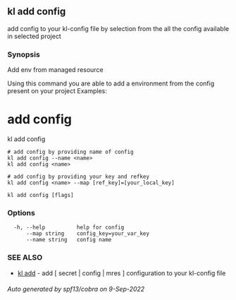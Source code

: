 ## kl add config

add config to your kl-config file by selection from the all the config available in selected project

### Synopsis

Add env from managed resource

Using this command you are able to add a environment from the config present on your project
Examples:
  # add config
  kl add config

	# add config by providing name of config
	kl add config --name <name>
	kl add config <name>

	# add config by providing your key and refkey
	kl add config <name> --map [ref_key]=[your_local_key]
	

```
kl add config [flags]
```

### Options

```
  -h, --help          help for config
      --map string    config_key=your_var_key
      --name string   config name
```

### SEE ALSO

* [kl add](kl_add.md)	 - add [ secret | config | mres ] configuration to your kl-config file

###### Auto generated by spf13/cobra on 9-Sep-2022
